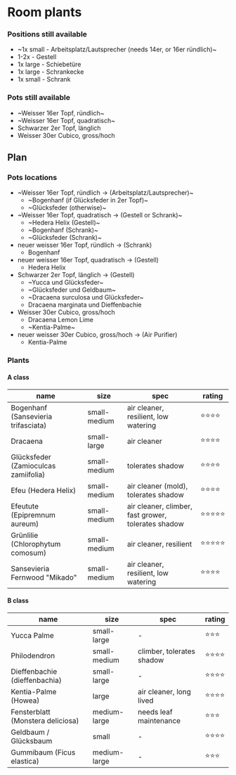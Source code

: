 # Room plants

### Positions still available

- ~1x small - Arbeitsplatz/Lautsprecher (needs 14er, or 16er ründlich)~
- 1-2x - Gestell
- 1x large - Schiebetüre
- 1x large - Schrankecke
- 1x small - Schrank

### Pots still available
- ~Weisser 16er Topf, ründlich~
- ~Weisser 16er Topf, quadratisch~
- Schwarzer 2er Topf, länglich
- Weisser 30er Cubico, gross/hoch

## Plan

### Pots locations
- ~Weisser 16er Topf, ründlich -> (Arbeitsplatz/Lautsprecher)~
  - ~Bogenhanf  (if Glücksfeder in 2er Topf)~
  - ~Glücksfeder (otherwise)~
- ~Weisser 16er Topf, quadratisch -> (Gestell or Schrank)~
  - ~Hedera Helix (Gestell)~
  - ~Bogenhanf  (Schrank)~
  - ~Glücksfeder (Schrank)~
- neuer weisser 16er Topf, ründlich -> (Schrank)
  - Bogenhanf
- neuer weisser 16er Topf, quadratisch -> (Gestell)
  - Hedera Helix
- Schwarzer 2er Topf, länglich -> (Gestell)
  - ~Yucca und Glücksfeder~
  - ~Glücksfeder und Geldbaum~
  - ~Dracaena surculosa und Glücksfeder~
  - Dracaena marginata und Dieffenbachie
- Weisser 30er Cubico, gross/hoch
  - Dracaena Lemon Lime
  - ~Kentia-Palme~
- neuer weisser 30er Cubico, gross/hoch -> (Air Purifier)
  - Kentia-Palme

### Plants

#### A class

|name|size|spec|rating|
|-|-|-|-|
|Bogenhanf (Sansevieria trifasciata)|small-medium|air cleaner, resilient, low watering|⭐️⭐️⭐️⭐️|
|Dracaena|small-large|air cleaner|⭐️⭐️⭐️⭐️|
|Glücksfeder (Zamioculcas zamiifolia)|small-medium|tolerates shadow|⭐️⭐️⭐️⭐️|
|Efeu (Hedera Helix)|small-medium|air cleaner (mold), tolerates shadow|⭐️⭐️⭐️⭐️|
|Efeutute (Epipremnum aureum)|small-medium|air cleaner, climber, fast grower, tolerates shadow|⭐️⭐️⭐️⭐️⭐️|
|Grünlilie (Chlorophytum comosum)|small-medium|air cleaner, resilient|⭐️⭐️⭐️⭐️⭐️|
|Sansevieria Fernwood "Mikado"|small-medium|air cleaner, resilient, low watering|⭐️⭐️⭐️⭐️|

#### B class

|name|size|spec|rating|
|-|-|-|-|
|Yucca Palme|small-large|-|⭐️⭐️⭐️|
|Philodendron|small-medium|climber, tolerates shadow|⭐️⭐️⭐️⭐️|
|Dieffenbachie (dieffenbachia)|small-large|-|⭐️⭐️⭐️⭐️|
|Kentia-Palme (Howea)|large|air cleaner, long lived|⭐️⭐️⭐️⭐️|
|Fensterblatt (Monstera deliciosa)|medium-large|needs leaf maintenance|⭐️⭐️⭐️|
|Geldbaum / Glücksbaum|small|-|⭐️⭐️⭐️⭐️|
|Gummibaum (Ficus elastica)|medium-large|-|⭐️⭐️⭐️|



